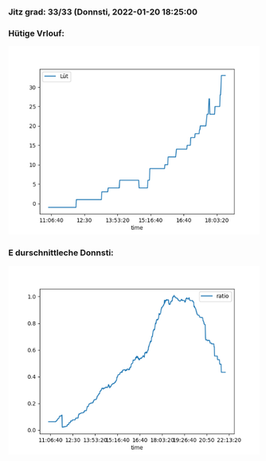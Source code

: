 ### Jitz grad: 33/33 (Donnsti, 2022-01-20 18:25:00

### Hütige Vrlouf:
![Graph](Today.png)

### E durschnittleche Donnsti:
![Graph](Donnsti.png)